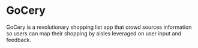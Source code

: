 # GoCery

GoCery is a revolutionary shopping list app that crowd sources information
so users can map their shopping by aisles leveraged on user input and feedback.

